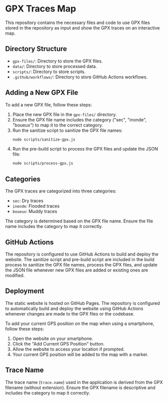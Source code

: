 # GPX Traces Map

This repository contains the necessary files and code to use GPX files stored in the repository as input and show the GPX traces on an interactive map.

## Directory Structure

- `gpx-files/`: Directory to store the GPX files.
- `data/`: Directory to store processed data.
- `scripts/`: Directory to store scripts.
- `.github/workflows/`: Directory to store GitHub Actions workflows.

## Adding a New GPX File

To add a new GPX file, follow these steps:

1. Place the new GPX file in the `gpx-files/` directory.
2. Ensure the GPX file name includes the category ("sec", "inonde", "boueux") to map it to the correct category.
3. Run the sanitize script to sanitize the GPX file names:
   ```sh
   node scripts/sanitize-gpx.js
   ```
4. Run the pre-build script to process the GPX files and update the JSON file:
   ```sh
   node scripts/process-gpx.js
   ```

## Categories

The GPX traces are categorized into three categories:

- `sec`: Dry traces
- `inonde`: Flooded traces
- `boueux`: Muddy traces

The category is determined based on the GPX file name. Ensure the file name includes the category to map it correctly.

## GitHub Actions

The repository is configured to use GitHub Actions to build and deploy the website. The sanitize script and pre-build script are included in the build process to sanitize the GPX file names, process the GPX files, and update the JSON file whenever new GPX files are added or existing ones are modified.

## Deployment

The static website is hosted on GitHub Pages. The repository is configured to automatically build and deploy the website using GitHub Actions whenever changes are made to the GPX files or the codebase.

To add your current GPS position on the map when using a smartphone, follow these steps:

1. Open the website on your smartphone.
2. Click the "Add Current GPS Position" button.
3. Allow the website to access your location if prompted.
4. Your current GPS position will be added to the map with a marker.

## Trace Name

The trace name (`trace.name`) used in the application is derived from the GPX filename (without extension). Ensure the GPX filename is descriptive and includes the category to map it correctly.
